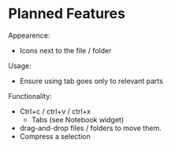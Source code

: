 # Planned Features

Appearence:
* Icons next to the file / folder

Usage:
* Ensure using tab goes only to relevant parts

Functionality:
* Ctrl+c / ctrl+v / ctrl+x
    * Tabs (see Notebook widget)
* drag-and-drop files / folders to move them.
* Compress a selection
